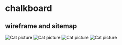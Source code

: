 # chalkboard
## wireframe and sitemap
<img src="https://resources.zybooks.com/WebProgramming/mediumCatv1.jpg" alt="Cat picture">
<img src="https://resources.zybooks.com/WebProgramming/mediumCatv1.jpg" alt="Cat picture">
<img src="https://resources.zybooks.com/WebProgramming/mediumCatv1.jpg" alt="Cat picture"> 
<img src="https://resources.zybooks.com/WebProgramming/mediumCatv1.jpg" alt="Cat picture"> 
